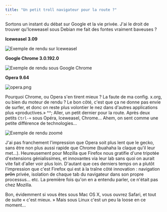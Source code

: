 ```yaml
---
title: "Un petit troll navigateur pour la route ?"
---
```


Sortons un instant du débat sur Google et la vie privée. J'ai le droit de
trouver qu'Iceweasel sous Debian me fait des fontes vraiment baveuses ?

**Iceweasel 3.09**

![Exemple de rendu sur
Iceweasel](http://static.cyprio.net/wtf/media/iceweasel.png)

**Google Chrome 3.0.192.0**

![Exemple de rendu sous Google
Chrome](http://static.cyprio.net/wtf/media/chromium.png)

**Opera 9.64**

![opera.png](http://static.cyprio.net/wtf/media/opera.png)

Pourquoi Chrome, ou Opera s'en tirent mieux ? La faute de ma config. x.org, ou
bien du moteur de rendu ? Le bon côté, c'est que ça ne donne pas envie de
surfer, et donc on reste plus volontier le nez dans d'autres applications plus
«productives.» ^^; Aller, un petit dernier pour la route. Après deux petits
`Ctrl-+` sous Opéra, Iceweasel, Chrome... Ahem, on sent comme une petite
différence de technologies...

![Exemple de rendu zoomé](http://static.cyprio.net/wtf/media/zoomed.png)

J'ai pas franchement l'impression que Opera soit plus lent que le gecko, sans
être non plus aussi rapide que Chrome (buahaha la claque qu'il leur met...).
Heureusement pour Mozilla que Firefox nous gratifie d'une tripotée
d'extensions génialissimes, et innovantes via leur lab sans quoi on aurait
vite fait d'aller voir plus loin. D'autant que ces derniers temps on a plutôt
l'impression que c'est Firefox qui est à la traîne côté innovation :
navigation <s>pr0n</s> privée, isolation de chaque tab du navigateur dans son
propre processus... etc. La première fois qu'on en a entendu parler, ce
n'était pas chez Mozilla.

Bon, évidemment si vous êtes sous Mac OS X, vous ouvrez Safari, et tout de
suite « c'est mieux. » Mais sous Linux c'est un peu la loose en ce moment...

